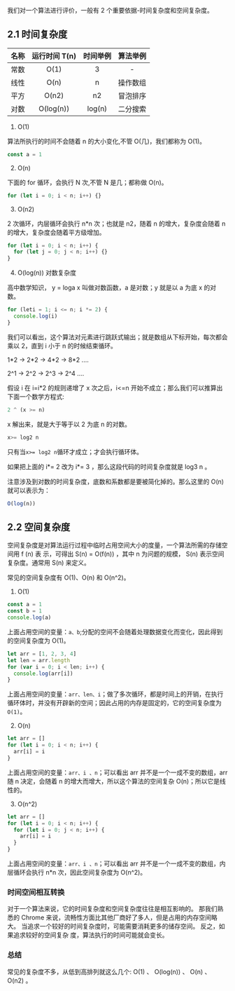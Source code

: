 我们对一个算法进行评价，一般有 2 个重要依据-时间复杂度和空间复杂度。

## 2.1 时间复杂度

| 名称 | 运行时间 T(n) | 时间举例 | 算法举例 |
| :--: | :-----------: | :------: | :------: |
| 常数 |     O(1)      |    3     |    -     |
| 线性 |     O(n)      |    n     | 操作数组 |
| 平方 |     O(n2)     |    n2    | 冒泡排序 |
| 对数 |   O(log(n))   |  log(n)  | 二分搜索 |

1. O(1)

算法所执行的时间不会随着 n 的大小变化,不管 O(几)，我们都称为 O(1)。

```js
const a = 1
```

2. O(n)

下面的 for 循环，会执行 N 次,不管 N 是几；都称做 O(n)。

```js
for (let i = 0; i < n; i++) {}
```

3. O(n2)

2 次循环，内层循环会执行 n\*n 次；也就是 n2，随着 n 的增大，复杂度会随着 n 的增大，复杂度会随着平方级增加。

```js
for (let i = 0; i < n; i++) {
  for (let j = 0; j < n; i++) {}
}
```

4. O(log(n)) 对数复杂度

高中数学知识， y = loga x 叫做对数函数，a 是对数；y 就是以 a 为底 x 的对数。

```js
for (leti = 1; i <= n; i *= 2) {
  console.log(i)
}
```

我们可以看出，这个算法对元素进行跳跃式输出；就是数组从下标开始，每次都会乘以 2，直到 i 小于 n 的时候结束循环。

1\*2 -> 2\*2 -> 4\*2 -> 8\*2 ....

2^1 -> 2^2 -> 2^3 -> 2^4 ....

假设 i 在 i=i\*2 的规则递增了 x 次之后，i<=n 开始不成立；那么我们可以推算出下面一个数学方程式:

```js
2 ^ (x >= n)
```

x 解出来，就是大于等于以 2 为底 n 的对数。

```js
x>= log2 n
```

只有当`x>= log2 n`循环才成立；才会执行循环体。

如果把上面的 i*= 2 改为 i*= 3 ，那么这段代码的时间复杂度就是 log3 n 。

注意涉及到对数的时间复杂度，底数和系数都是要被简化掉的。那么这里的 O(n) 就可以表示为：

```js
O(log(n))
```

## 2.2 空间复杂度

空间复杂度是对算法运行过程中临时占用空间大小的度量，一个算法所需的存储空间用 f (n) 表 示，可得出 S(n) = O(f(n)) ，其中 n 为问题的规模， S(n) 表示空间复杂度。通常用 S(n) 来定义。

常见的空间复杂度有 O(1)、O(n) 和 O(n^2)。

1. O(1)

```js
const a = 1
const b = 1
console.log(a)
```

上面占用空间的变量：`a、b`;分配的空间不会随着处理数据变化而变化，因此得到的空间复杂度为 O(1)。

```js
let arr = [1, 2, 3, 4]
let len = arr.length
for (var i = 0; i < len; i++) {
  console.log(arr[i])
}
```

上面占用空间的变量：`arr、len、i`；做了多次循环，都是时间上的开销，在执行循环体时，并没有开辟新的空间；因此占用的内存是固定的，它的空间复杂度为`O(1)`。

2. O(n)

```js
let arr = []
for (let i = 0; i < n; i++) {
  arr[i] = i
}
```

上面占用空间的变量：`arr、i 、n`；可以看出 arr 并不是一个一成不变的数组，arr 随 n 决定，会随着 n 的增大而增大，所以这个算法的空间复杂 O(n)；所以它是线性的。

3. O(n^2)

```js
let arr = []
for (let i = 0; i < n; i++) {
  for (let i = 0; j < n; i++) {
    arr[i] = i
  }
}
```

上面占用空间的变量：`arr、i 、n`；可以看出 arr 并不是一个一成不变的数组，内层循环会执行 n\*n 次，因此空间复杂度为 O(n^2)。

### 时间空间相互转换

对于一个算法来说，它的时间复杂度和空间复杂度往往是相互影响的。
那我们熟悉的 Chrome 来说，流畅性方面比其他厂商好了多人，但是占用的内存空间略大。
当追求一个较好的时间复杂度时，可能需要消耗更多的储存空间。 反之，如果追求较好的空间复杂 度，算法执行的时间可能就会变长。

### 总结

常见的复杂度不多，从低到高排列就这么几个: O(1) 、 O(log(n)) 、 O(n) 、 O(n2) 。
